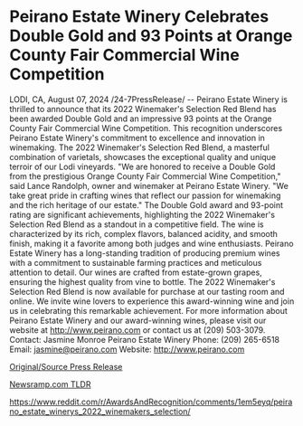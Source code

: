 # Peirano Estate Winery Celebrates Double Gold and 93 Points at Orange County Fair Commercial Wine Competition

LODI, CA, August 07, 2024 /24-7PressRelease/ -- Peirano Estate Winery is thrilled to announce that its 2022 Winemaker's Selection Red Blend has been awarded Double Gold and an impressive 93 points at the Orange County Fair Commercial Wine Competition.  This recognition underscores Peirano Estate Winery's commitment to excellence and innovation in winemaking. The 2022 Winemaker's Selection Red Blend, a masterful combination of varietals, showcases the exceptional quality and unique terroir of our Lodi vineyards.  "We are honored to receive a Double Gold from the prestigious Orange County Fair Commercial Wine Competition," said Lance Randolph, owner and winemaker at Peirano Estate Winery. "We take great pride in crafting wines that reflect our passion for winemaking and the rich heritage of our estate."  The Double Gold award and 93-point rating are significant achievements, highlighting the 2022 Winemaker's Selection Red Blend as a standout in a competitive field. The wine is characterized by its rich, complex flavors, balanced acidity, and smooth finish, making it a favorite among both judges and wine enthusiasts.  Peirano Estate Winery has a long-standing tradition of producing premium wines with a commitment to sustainable farming practices and meticulous attention to detail. Our wines are crafted from estate-grown grapes, ensuring the highest quality from vine to bottle.  The 2022 Winemaker's Selection Red Blend is now available for purchase at our tasting room and online. We invite wine lovers to experience this award-winning wine and join us in celebrating this remarkable achievement.  For more information about Peirano Estate Winery and our award-winning wines, please visit our website at http://www.peirano.com or contact us at (209) 503-3079.  Contact: Jasmine Monroe Peirano Estate Winery Phone: (209) 265-6518 Email: jasmine@peirano.com Website: http://www.peirano.com 

[Original/Source Press Release](https://www.24-7pressrelease.com/press-release/513142/peirano-estate-winery-celebrates-double-gold-and-93-points-at-orange-county-fair-commercial-wine-competition)
                    

[Newsramp.com TLDR](None) 

https://www.reddit.com/r/AwardsAndRecognition/comments/1em5eyq/peirano_estate_winerys_2022_winemakers_selection/